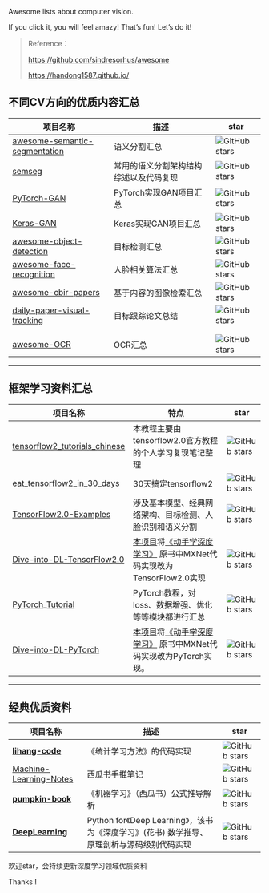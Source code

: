 Awesome lists about computer vision.

If you click it,  you will feel amazy! That’s fun!  Let’s do it!

> Reference：
>
> https://github.com/sindresorhus/awesome
>
> https://handong1587.github.io/



## 不同CV方向的优质内容汇总

| 项目名称                                                     | 描述                                   | star                                                         |
| ------------------------------------------------------------ | -------------------------------------- | ------------------------------------------------------------ |
| [awesome-semantic-segmentation](https://github.com/mrgloom/awesome-semantic-segmentation) | 语义分割汇总                           | ![GitHub stars](https://img.shields.io/github/stars/mrgloom/awesome-semantic-segmentation.svg) |
| [semseg](https://github.com/guanfuchen/semseg)               | 常用的语义分割架构结构综述以及代码复现 | ![GitHub stars](https://img.shields.io/github/stars/guanfuchen/semseg.svg) |
| [PyTorch-GAN](https://github.com/eriklindernoren/PyTorch-GAN) | PyTorch实现GAN项目汇总                 | ![GitHub stars](https://img.shields.io/github/stars/eriklindernoren/PyTorch-GAN.svg) |
| [Keras-GAN](https://github.com/eriklindernoren/Keras-GAN)    | Keras实现GAN项目汇总                   | ![GitHub stars](https://img.shields.io/github/stars/eriklindernoren/Keras-GAN.svg) |
| [awesome-object-detection](https://github.com/hoya012/deep_learning_object_detection) | 目标检测汇总                           | ![GitHub stars](https://img.shields.io/github/stars/hoya012/deep_learning_object_detection.svg) |
| [awesome-face-recognition](https://github.com/ChanChiChoi/awesome-Face_Recognition) | 人脸相关算法汇总                       | ![GitHub stars](https://img.shields.io/github/stars/ChanChiChoi/awesome-Face_Recognition.svg) |
| [awesome-cbir-papers](https://github.com/willard-yuan/awesome-cbir-papers) | 基于内容的图像检索汇总                 | ![GitHub stars](https://img.shields.io/github/stars/willard-yuan/awesome-cbir-papers.svg) |
| [daily-paper-visual-tracking](https://github.com/czla/daily-paper-visual-tracking) | 目标跟踪论文总结                       | ![GitHub stars](https://img.shields.io/github/stars/czla/daily-paper-visual-tracking.svg) |
|                                                              |                                        |                                                              |
|                                                              |                                        |                                                              |
| [awesome-OCR](https://github.com/DWCTOD/awesome-computer-vision/blob/master/awesome-ocr-%E6%9C%80%E5%85%A8OCR%E7%9B%B8%E5%85%B3%E8%B5%84%E6%96%99%E6%95%B4%E7%90%86.md) | OCR汇总                                | ![GitHub stars](https://img.shields.io/github/stars/DWCTOD/awesome-computer-vision.svg) |



---

## 框架学习资料汇总

| 项目名称                                                     | 特点                                                         | star                                                         |
| ------------------------------------------------------------ | ------------------------------------------------------------ | ------------------------------------------------------------ |
| [tensorflow2_tutorials_chinese](https://github.com/czy36mengfei/tensorflow2_tutorials_chinese) | 本教程主要由tensorflow2.0官方教程的个人学习复现笔记整理      | ![GitHub stars](https://img.shields.io/github/stars/czy36mengfei/tensorflow2_tutorials_chinese.svg) |
| [eat_tensorflow2_in_30_days](https://github.com/lyhue1991/eat_tensorflow2_in_30_days) | 30天搞定tensorflow2                                          | ![GitHub stars](https://img.shields.io/github/stars/lyhue1991/eat_tensorflow2_in_30_days.svg) |
| [TensorFlow2.0-Examples](https://github.com/YunYang1994/TensorFlow2.0-Examples) | 涉及基本模型、经典网络架构、目标检测、人脸识别和语义分割     | ![GitHub stars](https://img.shields.io/github/stars/YunYang1994/TensorFlow2.0-Examples.svg) |
| [Dive-into-DL-TensorFlow2.0](https://github.com/TrickyGo/Dive-into-DL-TensorFlow2.0) | [本项目](https://trickygo.github.io/Dive-into-DL-TensorFlow2)将[《动手学深度学习》](http://zh.d2l.ai/) 原书中MXNet代码实现改为TensorFlow2.0实现 | ![GitHub stars](https://img.shields.io/github/stars/TrickyGo/Dive-into-DL-TensorFlow2.0.svg) |
| [PyTorch_Tutorial](https://github.com/TingsongYu/PyTorch_Tutorial) | PyTorch教程，对loss、数据增强、优化等等模块都进行汇总        | ![GitHub stars](https://img.shields.io/github/stars/TingsongYu/PyTorch_Tutorial.svg) |
| [Dive-into-DL-PyTorch](https://github.com/ShusenTang/Dive-into-DL-PyTorch) | [本项目](https://tangshusen.me/Dive-into-DL-PyTorch)将[《动手学深度学习》](http://zh.d2l.ai/) 原书中MXNet代码实现改为PyTorch实现。 | ![GitHub stars](https://img.shields.io/github/stars/ShusenTang/Dive-into-DL-PyTorch.svg) |

---

## 经典优质资料

| 项目名称                                                     | 描述                                                         | star                                                         |
| ------------------------------------------------------------ | ------------------------------------------------------------ | ------------------------------------------------------------ |
| **[ lihang-code](https://github.com/fengdu78/lihang-code)**  | 《统计学习方法》的代码实现                                   | ![GitHub stars](https://img.shields.io/github/stars/fengdu78/lihang-code.svg) |
| [Machine-Learning-Notes](https://github.com/Sophia-11/Machine-Learning-Notes) | 西瓜书手推笔记                                               | ![GitHub stars](https://img.shields.io/github/stars/Sophia-11/Machine-Learning-Notes.svg) |
| **[pumpkin-book](https://github.com/datawhalechina/pumpkin-book)** | 《机器学习》（西瓜书）公式推导解析                           | ![GitHub stars](https://img.shields.io/github/stars/datawhalechina/pumpkin-book.svg) |
| **[ DeepLearning](https://github.com/MingchaoZhu/DeepLearning)** | Python for《Deep Learning》，该书为《深度学习》(花书) 数学推导、原理剖析与源码级别代码实现 | ![GitHub stars](https://img.shields.io/github/stars/MingchaoZhu/DeepLearning.svg) |



欢迎star，会持续更新深度学习领域优质资料



Thanks !